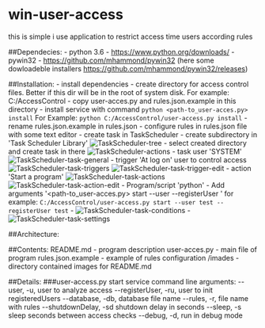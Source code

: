 # win-user-access

this is simple i use application to restrict access time users according rules


##Dependecies:
    - python 3.6 - https://www.python.org/downloads/
    - pywin32 - https://github.com/mhammond/pywin32 (here some dowloadeble installers https://github.com/mhammond/pywin32/releases)

##Installation:
    - install dependencies
    - create directory for access control files. Better if this dir will be in the root of system disk. For example: C:/AccessControl
    - copy user-acces.py and rules.json.example in this directory
    - install service with command
    ```
    python <path-to_user-acces.py> install
    ```
    For Example:
    ```
    python C:/AccessControl/user-access.py install
    ```
    - rename rules.json.example in rules.json
    - configure rules in rules.json file with some text editor
    - create task in TaskScheduler
      - create subdirectory in 'Task Scheduler Library'
      ![TaskScheduler-tree](https://github.com/lexatnet/win-user-access/blob/master/images/TaskScheduler-tree.PNG)
      - select created directory and create task in there
      ![TaskScheduler-actions](https://github.com/lexatnet/win-user-access/blob/master/images/TaskScheduler-actions.PNG)
      - task user 'SYSTEM'
      ![TaskScheduler-task-general](https://github.com/lexatnet/win-user-access/blob/master/images/TaskScheduler-task-general.PNG)
      - trigger 'At log on' user to control access
      ![TaskScheduler-task-triggers](https://github.com/lexatnet/win-user-access/blob/master/images/TaskScheduler-task-triggers.PNG)
      ![TaskScheduler-task-trigger-edit](https://github.com/lexatnet/win-user-access/blob/master/images/TaskScheduler-task-trigger-edit.PNG)
      - action 'Start a program'
          ![TaskScheduler-task-actions](https://github.com/lexatnet/win-user-access/blob/master/images/TaskScheduler-task-actions.PNG)
          ![TaskScheduler-task-action-edit](https://github.com/lexatnet/win-user-access/blob/master/images/TaskScheduler-task-action-edit.PNG)
          - Program/script 'python'
          - Add arguments '<path-to_user-acces.py> start --user <user-name-of-user-to-control> --registerUser <user-name-of-user-to-control>'
          for example:
          ```
          C:/AccessControl/user-access.py start --user test --registerUser test
          ```
      - ![TaskScheduler-task-conditions](https://github.com/lexatnet/win-user-access/blob/master/images/TaskScheduler-task-conditions.PNG)
      - ![TaskScheduler-task-settings](https://github.com/lexatnet/win-user-access/blob/master/images/TaskScheduler-task-settings.PNG)

##Architecture:

##Contents:
README.md - program description
user-acces.py - main file of program
rules.json.example - example of rules configuration
/imades - directory contained images for README.md

##Details:
###user-access.py start service command line arguments:
--user, -u, user to analyze access
--registerUser, -ru, user to init registeredUsers
--database, -db, database file name
--rules, -r, file name with rules
--shutdownDelay, -sd shutdown delay in seconds
--sleep, -s sleep seconds between access checks
--debug, -d, run in debug mode

